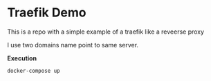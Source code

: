 # Traefik Demo

This is a repo with a simple example of a traefik like a reveerse proxy

I use two domains name point to same server.

**Execution**

```bash
docker-compose up
```